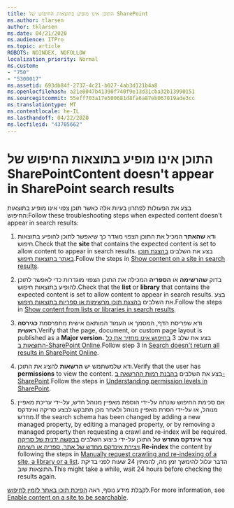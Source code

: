 ```yaml
---
title: התוכן אינו מופיע בתוצאות החיפוש של SharePoint
ms.author: tlarsen
author: tklarsen
ms.date: 04/21/2020
ms.audience: ITPro
ms.topic: article
ROBOTS: NOINDEX, NOFOLLOW
localization_priority: Normal
ms.custom:
- "750"
- "5300017"
ms.assetid: 693db84f-2737-4c21-b027-4ab3d121b4a8
ms.openlocfilehash: a21e0047b41390f740f9e13d31cba32b13990151
ms.sourcegitcommit: 55eff703a17e500681d8fa6a87eb067019ade3cc
ms.translationtype: MT
ms.contentlocale: he-IL
ms.lasthandoff: 04/22/2020
ms.locfileid: "43705662"
---
```

# <a name="content-doesnt-appear-in-sharepoint-search-results"></a><span data-ttu-id="4a847-102">התוכן אינו מופיע בתוצאות החיפוש של SharePoint</span><span class="sxs-lookup"><span data-stu-id="4a847-102">Content doesn't appear in SharePoint search results</span></span>

<span data-ttu-id="4a847-103">בצע את הפעולות לפתרון בעיות אלה כאשר תוכן צפוי אינו מופיע בתוצאות החיפוש:</span><span class="sxs-lookup"><span data-stu-id="4a847-103">Follow these troubleshooting steps when expected content doesn't appear in search results:</span></span>
  
1. <span data-ttu-id="4a847-104">ודא **שהאתר** המכיל את התוכן הצפוי מוגדר כך שיאפשר לתוכן להופיע בתוצאות חיפוש.</span><span class="sxs-lookup"><span data-stu-id="4a847-104">Check that the **site** that contains the expected content is set to allow content to appear in search results.</span></span> <span data-ttu-id="4a847-105">בצע את השלבים [בהצגת תוכן באתר בתוצאות חיפוש](https://docs.microsoft.com/sharepoint/make-site-content-searchable#show-content-on-a-site-in-search-results).</span><span class="sxs-lookup"><span data-stu-id="4a847-105">Follow the steps in [Show content on a site in search results](https://docs.microsoft.com/sharepoint/make-site-content-searchable#show-content-on-a-site-in-search-results).</span></span>

2. <span data-ttu-id="4a847-106">בדוק **שהרשימה** או **הספריה** המכילה את התוכן הצפוי מוגדרות כדי לאפשר לתוכן להופיע בתוצאות חיפוש.</span><span class="sxs-lookup"><span data-stu-id="4a847-106">Check that the **list** or **library** that contains the expected content is set to allow content to appear in search results.</span></span> <span data-ttu-id="4a847-107">בצע את השלבים [בהצגת תוכן מרשימות או ספריות בתוצאות חיפוש](https://docs.microsoft.com/sharepoint/make-site-content-searchable#show-content-from-lists-or-libraries-in-search-results).</span><span class="sxs-lookup"><span data-stu-id="4a847-107">Follow the steps in [Show content from lists or libraries in search results](https://docs.microsoft.com/sharepoint/make-site-content-searchable#show-content-from-lists-or-libraries-in-search-results).</span></span>

3. <span data-ttu-id="4a847-108">ודא שפריסת הדף, המסמך או העמוד המותאם אישית מתפרסמת **כגירסה ראשית.**</span><span class="sxs-lookup"><span data-stu-id="4a847-108">Verify that the page, document, or custom page layout is published as a **Major version.**</span></span> <span data-ttu-id="4a847-109">בצע את שלב 3 [בחיפוש אינו מחזיר את כל התוצאות ב-SharePoint Online](https://go.microsoft.com/fwlink/?linkid=874525).</span><span class="sxs-lookup"><span data-stu-id="4a847-109">Follow step 3 in [Search doesn't return all results in SharePoint Online](https://go.microsoft.com/fwlink/?linkid=874525).</span></span>

4. <span data-ttu-id="4a847-110">ודא שלמשתמש יש **הרשאות** להציג את התוכן.</span><span class="sxs-lookup"><span data-stu-id="4a847-110">Verify that the user has **permissions** to view the content.</span></span> <span data-ttu-id="4a847-111">בצע את השלבים [בהבנת רמות ההרשאה ב-SharePoint](https://docs.microsoft.com/sharepoint/understanding-permission-levels).</span><span class="sxs-lookup"><span data-stu-id="4a847-111">Follow the steps in [Understanding permission levels in SharePoint](https://docs.microsoft.com/sharepoint/understanding-permission-levels).</span></span>
    
5. <span data-ttu-id="4a847-112">אם סכימת החיפוש שונתה על-ידי הוספת מאפיין מנוהל חדש, על-ידי עריכת מאפיין מנוהל, או על-ידי הסרת מאפיין מנוהל ולאחר מכן תתבקש לבצע סריקה ואינדקס מחדש.</span><span class="sxs-lookup"><span data-stu-id="4a847-112">If the search schema has been changed by adding a new managed property, by editing a managed property, or by removing a managed property then requesting a crawl and re-index will be required.</span></span> <span data-ttu-id="4a847-113">**צור אינדקס מחדש** של התוכן על-ידי ביצוע השלבים [בבקשה ידנית של סריקה ויצירת אינדקס מחדש של אתר, ספריה או רשימה](https://docs.microsoft.com/sharepoint/crawl-site-content).</span><span class="sxs-lookup"><span data-stu-id="4a847-113">**Re-index** the content by following the steps in [Manually request crawling and re-indexing of a site, a library or a list](https://docs.microsoft.com/sharepoint/crawl-site-content).</span></span> <span data-ttu-id="4a847-114">הדבר עלול להימשך זמן מה, להמתין 24 שעות לפני בדיקת התוצאות שוב.</span><span class="sxs-lookup"><span data-stu-id="4a847-114">This might take a while, wait 24 hours before checking the results again.</span></span>

<span data-ttu-id="4a847-115">לקבלת מידע נוסף, ראה [הפיכת תוכן באתר לזמין לחיפוש](https://docs.microsoft.com/sharepoint/make-site-content-searchable).</span><span class="sxs-lookup"><span data-stu-id="4a847-115">For more information, see [Enable content on a site to be searchable](https://docs.microsoft.com/sharepoint/make-site-content-searchable).</span></span> 
  
